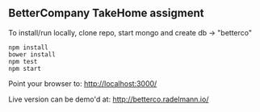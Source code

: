 ## BetterCompany TakeHome assigment

To install/run locally, clone repo, start mongo and create db -> "betterco" 
```
npm install
bower install
npm test
npm start
```
Point your browser to: [http://localhost:3000/](http://localhost:3000/)

Live version can be demo'd at: http://betterco.radelmann.io/
